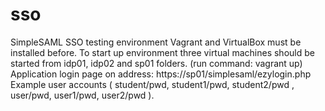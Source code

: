 # sso
SimpleSAML SSO testing environment
Vagrant and VirtualBox must be installed before.
To start up environment three virtual machines should be started from idp01, idp02 and sp01 folders. (run command: vagrant up) 
Application login page on address: https://sp01/simplesaml/ezylogin.php 
Example user accounts ( student/pwd, student1/pwd, student2/pwd , user/pwd, user1/pwd, user2/pwd ).


